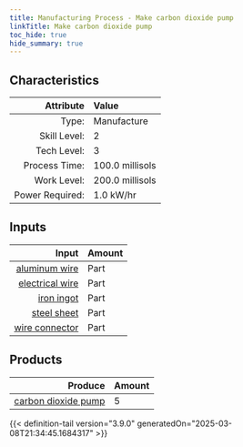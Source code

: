 ```yaml
---
title: Manufacturing Process - Make carbon dioxide pump
linkTitle: Make carbon dioxide pump
toc_hide: true
hide_summary: true
---
```

<!-- This is generated by the MarsSim HelpGenertor, do not edit. -->


## Characteristics

| Attribute      | Value |
|--------:|:------|
|Type:|Manufacture|
|Skill Level:|2|
|Tech Level:|3|
|Process Time:|100.0 millisols|
|Work Level:|200.0 millisols|
|Power Required:|1.0 kW/hr|

## Inputs

| Input      | Amount |
|--------:|:------|
|[aluminum wire](/docs/definitions/part/aluminum-wire)|Part|1|
|[electrical wire](/docs/definitions/part/electrical-wire)|Part|1|
|[iron ingot](/docs/definitions/part/iron-ingot)|Part|3|
|[steel sheet](/docs/definitions/part/steel-sheet)|Part|1|
|[wire connector](/docs/definitions/part/wire-connector)|Part|10|

## Products


| Produce      | Amount |
|--------:|:------|
|[carbon dioxide pump](/docs/definitions/part/carbon-dioxide-pump)|5|



{{< definition-tail version="3.9.0" generatedOn="2025-03-08T21:34:45.1684317" >}}



